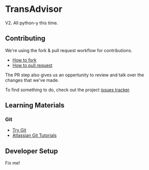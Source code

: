 TransAdvisor
============

V2. All python-y this time.

## Contributing

We're using the fork & pull request workflow for contributions.

* [How to fork](https://help.github.com/articles/fork-a-repo/)
* [How to pull request](https://help.github.com/articles/using-pull-requests/)

The PR step also gives us an oppertunity to review and talk over the changes
that we've made.

To find something to do, check out the project
[issues tracker](https://github.com/T-Unicorn/transadvisor/issues).


## Learning Materials

### Git

* [Try Git](https://try.github.io/levels/1/challenges/1)
* [Atlassian Git Tutorials](https://www.atlassian.com/git/tutorials/)


## Developer Setup

Fix me!
